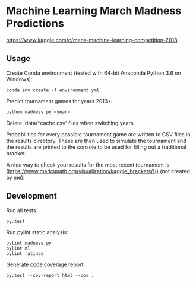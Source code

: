 # Machine Learning March Madness Predictions

https://www.kaggle.com/c/mens-machine-learning-competition-2018

## Usage

Create Conda environment (tested with 64-bit Anaconda Python 3.6 on Windows):

`conda env create -f environment.yml`

Predict tournament games for years 2013+:

`python madness.py <year>`

Delete 'data/*cache.csv' files when switching years.

Probabilities for every possible tournament game are written to CSV files in the results directory. These are then used to simulate the tournament and the results are printed to the console to be used for filling out a traditional bracket.

A nice way to check your results for the most recent tournament is [https://www.marksmath.org/visualization/kaggle_brackets/]() (not created by me).

## Development

Run all tests:

`py.test`

Run pylint static analysis:

```
pylint madness.py
pylint ml
pylint ratings
```

Generate code coverage report:

`py.test --cov-report html --cov .`
